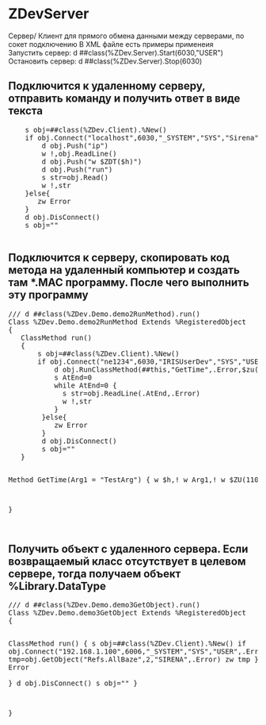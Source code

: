 # ZDevServer
Сервер/ Клиент для прямого обмена данными между серверами, по сокет подключению
В XML файле есть примеры применеия
<br>Запустить сервер:    d ##class(%ZDev.Server).Start(6030,"USER")
<br>Остановить сервер:   d ##class(%ZDev.Server).Stop(6030)

<h2> Подключится к удаленному серверу, отправить команду и получить ответ в виде текста</h2>
<pre>
    s obj=##class(%ZDev.Client).%New()
    if obj.Connect("localhost",6030,"_SYSTEM","SYS","Sirena",.Error)=1 { 
        d obj.Push("ip")
        w !,obj.ReadLine()
        d obj.Push("w $ZDT($h)")
        d obj.Push("run")
        s str=obj.Read()
        w !,str
    }else{ 
       zw Error	
    }
    d obj.DisConnect()
    s obj=""
  </pre>
  
<h2>Подключится к серверу, скопировать код метода на удаленный компьютер и создать там *.MAC программу. После чего выполнить эту программу</h2>
<pre>
/// d ##class(%ZDev.Demo.demo2RunMethod).run()
Class %ZDev.Demo.demo2RunMethod Extends %RegisteredObject
{
   ClassMethod run()
   {
       s obj=##class(%ZDev.Client).%New()
       if obj.Connect("ne1234",6030,"IRISUserDev","SYS","USER",.Error)=1 {
           d obj.RunClassMethod(##this,"GetTime",.Error,$zu(5) ) 
           s AtEnd=0
           while AtEnd=0 {
             s str=obj.ReadLine(.AtEnd,.Error)
             w !,str
           }
        }else{
           zw Error     
        }
        d obj.DisConnect()
        s obj="" 
   }

   Method GetTime(Arg1 = "TestArg") 
   {
      w $h,!
      w Arg1,!
      w $ZU(110),!
   }

}

</pre>


<h2>Получить объект с удаленного сервера. Если возвращаемый класс отсутствует в целевом сервере, тогда получаем объект %Library.DataType</h2>
<pre>
/// d ##class(%ZDev.Demo.demo3GetObject).run()
Class %ZDev.Demo.demo3GetObject Extends %RegisteredObject
{

ClassMethod run()
{
        s obj=##class(%ZDev.Client).%New()
        if obj.Connect("192.168.1.100",6006,"_SYSTEM","SYS","USER",.Error)=1 {
           s tmp=obj.GetObject("Refs.AllBaze",2,"SIRENA",.Error)
           zw tmp
        }else{
            zw Error     
        }
        d obj.DisConnect()
        s obj=""
}

}
</pre>
